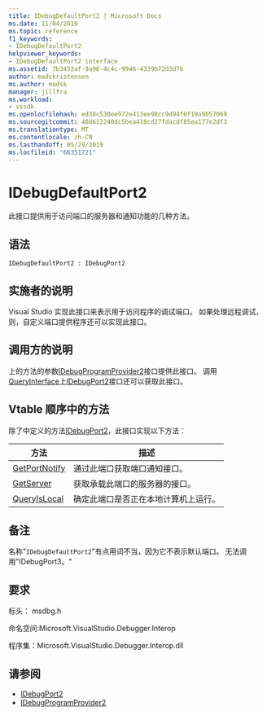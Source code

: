 ```yaml
---
title: IDebugDefaultPort2 | Microsoft Docs
ms.date: 11/04/2016
ms.topic: reference
f1_keywords:
- IDebugDefaultPort2
helpviewer_keywords:
- IDebugDefaultPort2 interface
ms.assetid: 7b3452af-9a96-4c4c-9946-4339b72d3d7b
author: madskristensen
ms.author: madsk
manager: jillfra
ms.workload:
- vssdk
ms.openlocfilehash: ed38c530ee972e413ee98cc9d94f0f19a9b57069
ms.sourcegitcommit: 40d612240dc5bea418cd27fdacdf85ea177e2df3
ms.translationtype: MT
ms.contentlocale: zh-CN
ms.lasthandoff: 05/29/2019
ms.locfileid: "66351721"
---
```

# <a name="idebugdefaultport2"></a>IDebugDefaultPort2
此接口提供用于访问端口的服务器和通知功能的几种方法。

## <a name="syntax"></a>语法

```
IDebugDefaultPort2 : IDebugPort2
```

## <a name="notes-for-implementers"></a>实施者的说明
 Visual Studio 实现此接口来表示用于访问程序的调试端口。 如果处理远程调试，则，自定义端口提供程序还可以实现此接口。

## <a name="notes-for-callers"></a>调用方的说明
 上的方法的参数[IDebugProgramProvider2](../../../extensibility/debugger/reference/idebugprogramprovider2.md)接口提供此接口。 调用[QueryInterface](/cpp/atl/queryinterface)上[IDebugPort2](../../../extensibility/debugger/reference/idebugport2.md)接口还可以获取此接口。

## <a name="methods-in-vtable-order"></a>Vtable 顺序中的方法
 除了中定义的方法[IDebugPort2](../../../extensibility/debugger/reference/idebugport2.md)，此接口实现以下方法：

|方法|描述|
|------------|-----------------|
|[GetPortNotify](../../../extensibility/debugger/reference/idebugdefaultport2-getportnotify.md)|通过此端口获取端口通知接口。|
|[GetServer](../../../extensibility/debugger/reference/idebugdefaultport2-getserver.md)|获取承载此端口的服务器的接口。|
|[QueryIsLocal](../../../extensibility/debugger/reference/idebugdefaultport2-queryislocal.md)|确定此端口是否正在本地计算机上运行。|

## <a name="remarks"></a>备注
 名称"`IDebugDefaultPort2`"有点用词不当，因为它不表示默认端口。 无法调用"IDebugPort3。"

## <a name="requirements"></a>要求
 标头： msdbg.h

 命名空间:Microsoft.VisualStudio.Debugger.Interop

 程序集：Microsoft.VisualStudio.Debugger.Interop.dll

## <a name="see-also"></a>请参阅
- [IDebugPort2](../../../extensibility/debugger/reference/idebugport2.md)
- [IDebugProgramProvider2](../../../extensibility/debugger/reference/idebugprogramprovider2.md)